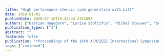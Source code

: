 ```yaml
---
title: "High performance stencil code generation with Lift"
date: 2018-01-01
publishDate: 2020-07-16T15:22:44.231169Z
authors: ["Bastian Hagedorn", "Larisa Stoltzfus", "Michel Steuwer", "Sergei Gorlatch", "Christophe Dubach"]
publication_types: ["1"]
abstract: ""
featured: false
publication: "*Proceedings of the 16th ACM/IEEE International Symposium on Code Generation and Optimization (<span style=\"font-weight:bold\"><span style=\"font-weight:bold;color:black\">CGO</span></span>)*"
tags: ["reviewed"]
---
```


